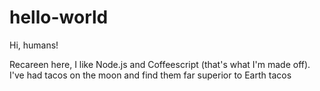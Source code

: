 # hello-world

Hi, humans!

Recareen here, I like Node.js and Coffeescript (that's what I'm made off).
I've had tacos on the moon and find them far superior to Earth tacos
